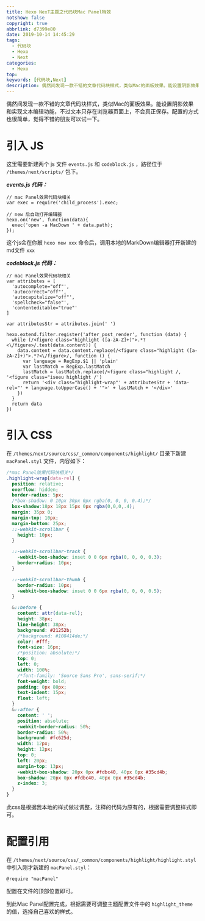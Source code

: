 ```yaml
---
title: Hexo NexT主题之代码块Mac Panel特效
notshow: false
copyright: true
abbrlink: d7399e80
date: 2019-10-14 14:45:29
tags:
  - 代码块
  - Hexo
  - Next
categories:
  - Hexo
top:
keywords: [代码块,Next]
description: 偶然间发现一款不错的文章代码块样式，类似Mac的面板效果。能设置阴影效果和实现文本编辑功能，不过文本只存在浏览器页面上，不会真正保存。配置的方式也很简单，觉得不错的朋友可以试一下。
---
```


偶然间发现一款不错的文章代码块样式，类似Mac的面板效果。能设置阴影效果和实现文本编辑功能，不过文本只存在浏览器页面上，不会真正保存。配置的方式也很简单，觉得不错的朋友可以试一下。

# 引入 JS

这里需要新建两个 js 文件 `events.js` 和 `codeblock.js` ，路径位于 `/themes/next/scripts/` 包下。

<div class="note success">

***events.js 代码：***
</div>

```JS
// mac Panel效果代码块相关
var exec = require('child_process').exec;

// new 后自动打开编辑器
hexo.on('new', function(data){
  exec('open -a MacDown ' + data.path);
});
```

这个js会在你敲 `hexo new xxx` 命令后，调用本地的MarkDown编辑器打开新建的md文件 `xxx`

<div class="note success">

***codeblock.js 代码：***
</div>

```JS
// mac Panel效果代码块相关
var attributes = [
  'autocomplete="off"',
  'autocorrect="off"',
  'autocapitalize="off"',
  'spellcheck="false"',
  'contenteditable="true"'
]

var attributesStr = attributes.join(' ')

hexo.extend.filter.register('after_post_render', function (data) {
  while (/<figure class="highlight ([a-zA-Z]+)">.*?<\/figure>/.test(data.content)) {
    data.content = data.content.replace(/<figure class="highlight ([a-zA-Z]+)">.*?<\/figure>/, function () {
      var language = RegExp.$1 || 'plain'
      var lastMatch = RegExp.lastMatch
      lastMatch = lastMatch.replace(/<figure class="highlight /, '<figure class="iseeu highlight /')
      return '<div class="highlight-wrap"' + attributesStr + 'data-rel="' + language.toUpperCase() + '">' + lastMatch + '</div>'
    })
  }
  return data
})
```

# 引入 CSS

在 `/themes/next/source/css/_common/components/highlight/` 目录下新建 `macPanel.styl` 文件，内容如下：

```CSS
/*mac Panel效果代码块相关*/
.highlight-wrap[data-rel] {
  position: relative;
  overflow: hidden;
  border-radius: 5px;
  /*box-shadow: 0 10px 30px 0px rgba(0, 0, 0, 0.4);*/
  box-shadow:18px 18px 15px 0px rgba(0,0,0,.4);
  margin: 35px 0;
  margin-top: 10px;
  margin-bottom: 25px;
  ::-webkit-scrollbar {
    height: 10px;
  }

  ::-webkit-scrollbar-track {
    -webkit-box-shadow: inset 0 0 6px rgba(0, 0, 0, 0.3);
    border-radius: 10px;
  }

  ::-webkit-scrollbar-thumb {
    border-radius: 10px;
    -webkit-box-shadow: inset 0 0 6px rgba(0, 0, 0, 0.5);
  }

  &::before {
    content: attr(data-rel);
    height: 38px;
    line-height: 38px;
    background: #21252b;
    /*background: #108414de;*/
    color: #fff;
    font-size: 16px;
    /*position: absolute;*/
    top: 0;
    left: 0;
    width: 100%;
    /*font-family: 'Source Sans Pro', sans-serif;*/
    font-weight: bold;
    padding: 0px 80px;
    text-indent: 15px;
    float: left;
  }
  &::after {
    content: ' ';
    position: absolute;
    -webkit-border-radius: 50%;
    border-radius: 50%;
    background: #fc625d;
    width: 12px;
    height: 12px;
    top: 0;
    left: 20px;
    margin-top: 13px;
    -webkit-box-shadow: 20px 0px #fdbc40, 40px 0px #35cd4b;
    box-shadow: 20px 0px #fdbc40, 40px 0px #35cd4b;
    z-index: 3;
  }
}
```

此css是根据我本地的样式做过调整，注释的代码为原有的，根据需要调整样式即可。

# 配置引用

在 `/themes/next/source/css/_common/components/highlight/highlight.styl` 中引入刚才新建的 `macPanel.styl`：

```stylus
@require "macPanel"
```

配置在文件的顶部位置即可。

到此Mac Panel配置完成，根据需要可调整主题配置文件中的 `highlight_theme` 的值，选择自己喜欢的样式。
